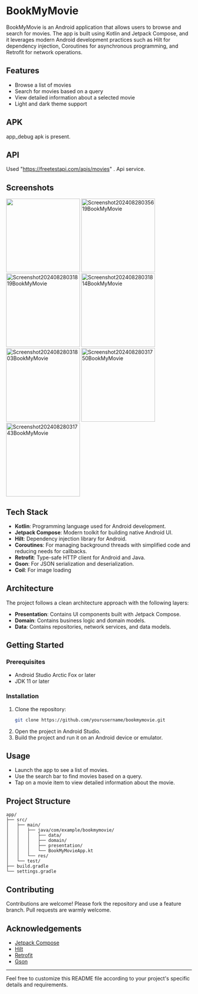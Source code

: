 # BookMyMovie

BookMyMovie is an Android application that allows users to browse and search for movies. The app is built using Kotlin and Jetpack Compose, and it leverages modern Android development practices such as Hilt for dependency injection, Coroutines for asynchronous programming, and Retrofit for network operations.

## Features

- Browse a list of movies
- Search for movies based on a query
- View detailed information about a selected movie
- Light and dark theme support
  
## APK
app_debug apk is present.
## API 
Used "https://freetestapi.com/apis/movies" . Api service.

## Screenshots

<img src = "https://github.com/user-attachments/assets/060cc93c-8eb0-41aa-b071-09aae17a9a9e" width=200/>
<img src="https://github.com/user-attachments/assets/f0dd7ccb-8204-4261-a2e3-b0daab09e90e" alt="Screenshot20240828035619BookMyMovie" width=200></img> 
<img src="https://github.com/user-attachments/assets/247e240f-60b8-4eca-9857-18eb609b2ee7" alt="Screenshot20240828031819BookMyMovie" width=200></img> 
<img src="https://github.com/user-attachments/assets/2ddc4a6d-94ab-4d93-b844-a97c44cf0cec" alt="Screenshot20240828031814BookMyMovie" width=200></img> 
<img src="https://github.com/user-attachments/assets/f0d45813-4c1a-42aa-8ca9-85ae8d614aff" alt="Screenshot20240828031803BookMyMovie" width=200></img> 
<img src="https://github.com/user-attachments/assets/9c8eced3-f076-4e8c-bdd0-49df5cc009e6" alt="Screenshot20240828031750BookMyMovie" width=200></img> 
<img src="https://github.com/user-attachments/assets/f4866311-01af-4147-8453-4fc2138b180d" alt="Screenshot20240828031743BookMyMovie" width=200></img>

## Tech Stack

- **Kotlin**: Programming language used for Android development.
- **Jetpack Compose**: Modern toolkit for building native Android UI.
- **Hilt**: Dependency injection library for Android.
- **Coroutines**: For managing background threads with simplified code and reducing needs for callbacks.
- **Retrofit**: Type-safe HTTP client for Android and Java.
- **Gson**: For JSON serialization and deserialization.
- **Coil**: For image loading

## Architecture

The project follows a clean architecture approach with the following layers:

- **Presentation**: Contains UI components built with Jetpack Compose.
- **Domain**: Contains business logic and domain models.
- **Data**: Contains repositories, network services, and data models.

## Getting Started

### Prerequisites

- Android Studio Arctic Fox or later
- JDK 11 or later

### Installation

1. Clone the repository:
    ```sh
    git clone https://github.com/yourusername/bookmymovie.git
    ```
2. Open the project in Android Studio.
3. Build the project and run it on an Android device or emulator.

## Usage

- Launch the app to see a list of movies.
- Use the search bar to find movies based on a query.
- Tap on a movie item to view detailed information about the movie.

## Project Structure

```plaintext
app/
├── src/
│   ├── main/
│   │   ├── java/com/example/bookmymovie/
│   │   │   ├── data/
│   │   │   ├── domain/
│   │   │   ├── presentation/
│   │   │   └── BookMyMovieApp.kt
│   │   └── res/
│   └── test/
├── build.gradle
└── settings.gradle
```

## Contributing

Contributions are welcome! Please fork the repository and use a feature branch. Pull requests are warmly welcome.


## Acknowledgements

- [Jetpack Compose](https://developer.android.com/jetpack/compose)
- [Hilt](https://developer.android.com/training/dependency-injection/hilt-android)
- [Retrofit](https://square.github.io/retrofit/)
- [Gson](https://github.com/google/gson)

---



Feel free to customize this README file according to your project's specific details and requirements.
